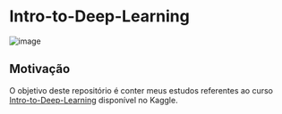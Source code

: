 # Intro-to-Deep-Learning

![image](https://user-images.githubusercontent.com/69591172/198847417-93a42397-897d-4ae0-87fb-d9764115d28b.png)

## Motivação

O objetivo deste repositório é conter meus estudos referentes ao curso [Intro-to-Deep-Learning](https://www.kaggle.com/learn/intro-to-deep-learning) disponível no Kaggle.

